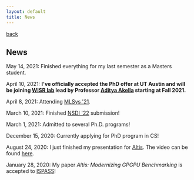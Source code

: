 ```yaml
---
layout: default
title: News
---
```


[back](./)

## News

May 14, 2021: Finished everything for my last semester as a Masters student.

April 10, 2021: **I've officially accepted the PhD offer at UT Austin and will be joining [WISR lab](https://wisr.cs.wisc.edu/) lead by Professor [Aditya Akella](http://pages.cs.wisc.edu/~akella/) starting at Fall 2021.**

April 8, 2021: Attending [MLSys '21](https://mlsys.org/virtual/2021/calendar?showDetail=true).

March 10, 2021: Finished [NSDI '22](https://www.usenix.org/conference/nsdi22) submission!

March 1, 2021: Admitted to several Ph.D. programs!

December 15, 2020: Currently applying for PhD program in CS!

August 24, 2020: I just finished my presentation for [Altis](https://github.com/utcs-scea/altis). The video can be found [here](https://www.youtube.com/watch?v=mRkcmjGzytY).

January 28, 2020: My paper *Altis: Modernizing GPGPU Benchmarking* is accepted to [ISPASS](https://ieeexplore.ieee.org/document/9238617)!